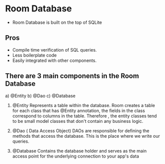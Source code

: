 # Room Database

- Room Database is built on the top of SQLite

## Pros
- Compile time verification of SQL queries.
- Less boilerplate code
- Easily integrated with other components.
## There are 3 main components in the Room Database
a) @Entity
b) @Dao
c) @Database

1) @Entity
   Represents a table within the database. Room creates a table for each class that has @Entity
   annotation, the fields in the
   class correspond to columns in the table.
   Therefore , the entity classes tend to be small model classes that don't contain any business
   logic.

2) @Dao ( Data Access Object)
   DAOs are responsible for defining the methods that access the database. This is the place where
   we write our queries.

3) @Database
   Contains the database holder and serves as the main access point for the underlying connection to
   your app's data

   

